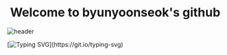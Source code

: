 <div align="center">
  <h1>Welcome to byunyoonseok's github</h1>
</div>

![header](https://capsule-render.vercel.app/api?type=rounded&color=auto&height=200&section=header&text=HELLO&fontSize=90)

[![Typing SVG](https://readme-typing-svg.demolab.com?font=Fira+Code&pause=1000&color=98F7A1&random=false&width=435&lines=This+is+best+site+for+development.)](https://git.io/typing-svg)
